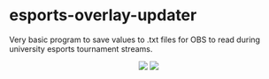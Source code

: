 # esports-overlay-updater
Very basic program to save values to .txt files for OBS to read during university esports tournament streams.

<div align="center">
  <l>
    <img src="https://imgur.com/9nC5y3A.jpg.type">
    <img src="https://imgur.com/vuL1RA9.jpg.type">
  </l>
</div>
